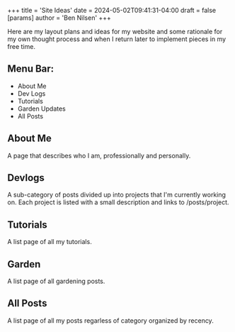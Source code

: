 +++
title = 'Site Ideas'
date = 2024-05-02T09:41:31-04:00
draft = false
[params]
  author = 'Ben Nilsen'
+++

Here are my layout plans and ideas for my website and some rationale for my own
thought process and when I return later to implement pieces in my free time.

## Menu Bar:
  - About Me
  - Dev Logs
  - Tutorials
  - Garden Updates
  - All Posts

## About Me
A page that describes who I am, professionally and personally.

## Devlogs
A sub-category of posts divided up into projects that I'm currently working on.
Each project is listed with a small description and links to /posts/project.

## Tutorials
A list page of all my tutorials.

## Garden
A list page of all gardening posts.

## All Posts
A list page of all my posts regarless of category organized by recency.
